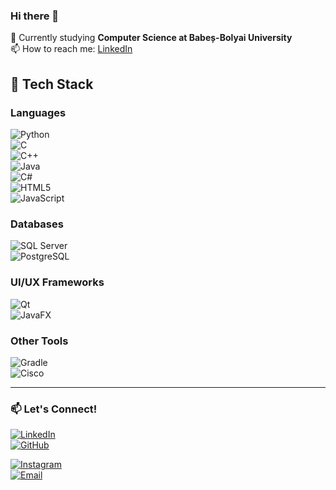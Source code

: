### Hi there 👋  
 
🌱 Currently studying **Computer Science at Babeș-Bolyai University**  
📫 How to reach me: [LinkedIn](https://www.linkedin.com/in/ale-puscas-389525353/)  

## 🚀 Tech Stack  

### **Languages**  
![Python](https://img.shields.io/badge/Python-3776AB?style=for-the-badge&logo=python&logoColor=white)  
![C](https://img.shields.io/badge/C-00599C?style=for-the-badge&logo=c&logoColor=white)  
![C++](https://img.shields.io/badge/C++-00599C?style=for-the-badge&logo=cplusplus&logoColor=white)  
![Java](https://img.shields.io/badge/Java-ED8B00?style=for-the-badge&logo=openjdk&logoColor=white)  
![C#](https://img.shields.io/badge/C%23-239120?style=for-the-badge&logo=csharp&logoColor=white)  
![HTML5](https://img.shields.io/badge/HTML5-E34F26?style=for-the-badge&logo=html5&logoColor=white)  
![JavaScript](https://img.shields.io/badge/JavaScript-F7DF1E?style=for-the-badge&logo=javascript&logoColor=black)  

### **Databases**   
![SQL Server](https://img.shields.io/badge/SQL%20Server-CC2927?style=for-the-badge&logo=microsoft%20sql%20server&logoColor=white)  
![PostgreSQL](https://img.shields.io/badge/PostgreSQL-336791?style=for-the-badge&logo=postgresql&logoColor=white)   

### **UI/UX Frameworks**  
![Qt](https://img.shields.io/badge/Qt-41CD52?style=for-the-badge&logo=qt&logoColor=white)  
![JavaFX](https://img.shields.io/badge/JavaFX-007396?style=for-the-badge&logo=openjdk&logoColor=white)  


### **Other Tools**   
![Gradle](https://img.shields.io/badge/Gradle-02303A?style=for-the-badge&logo=gradle&logoColor=white)  
![Cisco](https://img.shields.io/badge/Cisco-1BA0D7?style=for-the-badge&logo=cisco&logoColor=white)  

---


### 📫 **Let's Connect!**  
[![LinkedIn](https://img.shields.io/badge/LinkedIn-0077B5?style=for-the-badge&logo=linkedin&logoColor=white)](https://www.linkedin.com/in/ale-puscas-389525353/)  
[![GitHub](https://img.shields.io/badge/GitHub-181717?style=for-the-badge&logo=github&logoColor=white)](https://github.com/puscasale) 

[![Instagram](https://img.shields.io/badge/Instagram-E4405F?style=for-the-badge&logo=instagram&logoColor=white)](https://www.instagram.com/puscasale/?hl=ro)  
[![Email](https://img.shields.io/badge/Email-D14836?style=for-the-badge&logo=gmail&logoColor=white)](mailto:alepuscas04@gmail.com)  

